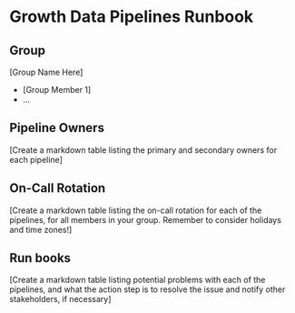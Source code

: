 # Growth Data Pipelines Runbook

## Group

[Group Name Here]

- [Group Member 1]
- ...

## Pipeline Owners

[Create a markdown table listing the primary and secondary owners for each pipeline]

## On-Call Rotation

[Create a markdown table listing the on-call rotation for each of the pipelines, for all members in your group. Remember to consider holidays and time zones!]

## Run books

[Create a markdown table listing potential problems with each of the pipelines, and what the action step is to resolve the issue and notify other stakeholders, if necessary]
